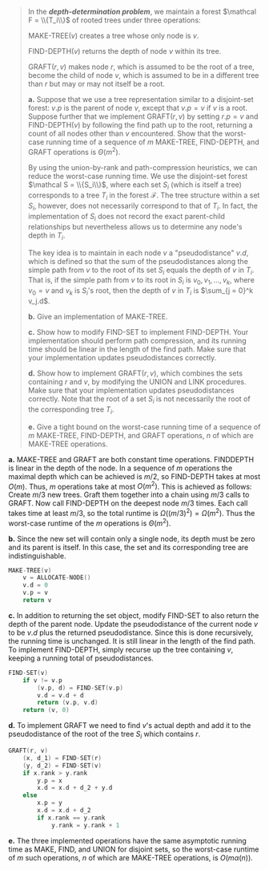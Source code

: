> In the **_depth-determination problem_**, we maintain a forest $\mathcal F = \\{T_i\\}$ of rooted trees under three operations:
>
> $\text{MAKE-TREE}(v)$ creates a tree whose only node is $v$.
>
> $\text{FIND-DEPTH}(v)$ returns the depth of node $v$ within its tree.
>
> $\text{GRAFT}(r, v)$ makes node $r$, which is assumed to be the root of a tree, become the child of node $v$, which is assumed to be in a different tree than $r$ but may or may not itself be a root.
>
> **a.** Suppose that we use a tree representation similar to a disjoint-set forest: $v.p$ is the parent of node $v$, except that $v.p = v$ if $v$ is a root. Suppose further that we implement $\text{GRAFT}(r, v)$ by setting $r.p = v$ and $\text{FIND-DEPTH}(v)$ by following the find path up to the root, returning a count of all nodes other than $v$ encountered. Show that the worst-case running time of a sequence of $m$ $\text{MAKE-TREE}$, $\text{FIND-DEPTH}$, and $\text{GRAFT}$ operations is $\Theta(m^2)$.
>
> By using the union-by-rank and path-compression heuristics, we can reduce the worst-case running time. We use the disjoint-set forest $\mathcal S = \\{S_i\\}$, where each set $S_i$ (which is itself a tree) corresponds to a tree $T_i$ in the forest $\mathcal F$. The tree structure within a set $S_i$, however, does not necessarily correspond to that of $T_i$. In fact, the implementation of $S_i$ does not record the exact parent-child relationships but nevertheless allows us to determine any node's depth in $T_i$.
>
> The key idea is to maintain in each node $v$ a "pseudodistance" $v.d$, which is defined so that the sum of the pseudodistances along the simple path from $v$ to the root of its set $S_i$ equals the depth of $v$ in $T_i$. That is, if the simple path from $v$ to its root in $S_i$ is $v_0, v_1, \ldots, v_k$, where $v_0 = v$ and $v_k$ is $S_i$'s root, then the depth of $v$ in $T_i$ is $\sum_{j = 0}^k v_j.d$.
>
> **b.** Give an implementation of $\text{MAKE-TREE}$.
>
> **c.** Show how to modify $\text{FIND-SET}$ to implement $\text{FIND-DEPTH}$. Your implementation should perform path compression, and its running time should be linear in the length of the find path. Make sure that your implementation updates pseudodistances correctly.
>
> **d.** Show how to implement $\text{GRAFT}(r, v)$, which combines the sets containing $r$ and $v$, by modifying the $\text{UNION}$ and $\text{LINK}$ procedures. Make sure that your implementation updates pseudodistances correctly. Note that the root of a set $S_i$ is not necessarily the root of the corresponding tree $T_i$.
>
> **e.** Give a tight bound on the worst-case running time of a sequence of $m$ $\text{MAKE-TREE}$, $\text{FIND-DEPTH}$, and $\text{GRAFT}$ operations, $n$ of which are $\text{MAKE-TREE}$ operations.

**a.** $\text{MAKE-TREE}$ and $\text{GRAFT}$ are both constant time operations. $\text{FINDDEPTH}$ is linear in the depth of the node. In a sequence of $m$ operations the maximal depth which can be achieved is $m/2$, so $\text{FIND-DEPTH}$ takes at most $O(m)$. Thus, $m$ operations take at most $O(m^2)$. This is achieved as follows: Create $m / 3$ new trees. Graft them together into a chain using $m / 3$ calls to $\text{GRAFT}$. Now call $\text{FIND-DEPTH}$ on the deepest node $m / 3$ times. Each call takes time at least $m / 3$, so the total runtime is $\Omega((m / 3)^2) = \Omega(m^2)$. Thus the worst-case runtime of the $m$ operations is $\Theta(m^2)$.

**b.** Since the new set will contain only a single node, its depth must be zero and its parent is itself. In this case, the set and its corresponding tree are indistinguishable.

```cpp
MAKE-TREE(v)
    v = ALLOCATE-NODE()
    v.d = 0
    v.p = v
    return v
```

**c.** In addition to returning the set object, modify $\text{FIND-SET}$ to also return the depth of the parent node. Update the pseudodistance of the current node $v$ to be $v.d$ plus the returned pseudodistance. Since this is done recursively, the running time is unchanged. It is still linear in the length of the find path. To implement $\text{FIND-DEPTH}$, simply recurse up the tree containing $v$, keeping a running total of pseudodistances.

```cpp
FIND-SET(v)
    if v != v.p
        (v.p, d) = FIND-SET(v.p)
        v.d = v.d + d
        return (v.p, v.d)
    return (v, 0)
```

**d.** To implement $\text{GRAFT}$ we need to find $v$'s actual depth and add it to the pseudodistance of the root of the tree $S_i$ which contains $r$.

```cpp
GRAFT(r, v)
    (x, d_1) = FIND-SET(r)
    (y, d_2) = FIND-SET(v)
    if x.rank > y.rank
        y.p = x
        x.d = x.d + d_2 + y.d
    else
        x.p = y
        x.d = x.d + d_2
        if x.rank == y.rank
            y.rank = y.rank + 1
```

**e.** The three implemented operations have the same asymptotic running time as $\text{MAKE}$, $\text{FIND}$, and $\text{UNION}$ for disjoint sets, so the worst-case runtime of $m$ such operations, $n$ of which are $\text{MAKE-TREE}$ operations, is $O(m\alpha(n))$.
